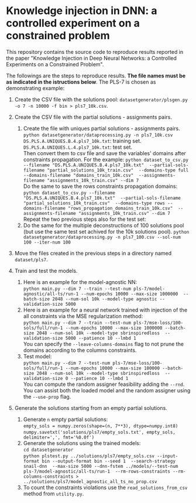 # Knowledge injection in DNN: a controlled experiment on a constrained problem

This repository contains the source code to reproduce results reported in the paper "Knowledge Injection in Deep Neural 
Networks: a Controlled Experiments on a Constrained Problem".

The followings are the steps to reproduce results. **The file names must be as indicated in the istructions below**.
The PLS-7 is chosen as demonstrating example:

1)  Create the CSV file with the solutions pool:
    `datasetgenerator/plsgen.py -o 7 -n 10000 -f bin > pls7_10k.csv`.
2)  Create the CSV file with the partial solutions - assignments pairs.  
    1) Create the file with uniques partial solutions - assignments pairs.  
    `python datasetgenerator/dataprocessing.py -n pls7_10k.csv`  
    `DS.PLS.A.UNIQUES.B.4.pls7_10k.txt`: training set.  
    `DS.PLS.A.UNIQUES.L.4.pls7_10k.txt`: test set.  
    Then convert them to csv file and save the variables' domains after constraints propagation. For the example:
    `python dataset_to_csv.py --filename "DS.PLS.A.UNIQUES.B.4.pls7_10k.txt" 
    --partial-sols-filename "partial_solutions_10k_train.csv" 
    --domains-type full --domains-filename "domains_train_10k.csv" 
    --assignments-filename "assignments_10k_train.csv" --dim 7`  
    Do the same to save the rows constraints propagation domains:  
    `python dataset_to_csv.py --filename "DS.PLS.A.UNIQUES.B.4.pls7_10k.txt" 
    --partial-sols-filename "partial_solutions_10k_train.csv" 
    --domains-type rows --domains-filename "rows_propagation_domains_train_10k.csv" 
    --assignments-filename "assignments_10k_train.csv" --dim 7`  
    Repeat the two previous steps also for the test set:  
    2) Do the same for the multiple deconstructions of 100 solutions pool (but use the same test set achived for the 10k 
    solutions pool). 
    `python datasetgenerator/dataprocessing.py -n pls7_100.csv --sol-num 100 --iter-num 100` 
    
3) Move the files created in the previous steps in a directory named `dataset/pls7`.

4) Train and test the models.
    1. Here is an example for the model-agnostic NN:  
    `python main.py --dim 7 --train --test-num pls-7/model-agnostic/all-ts/run-1 --num-epochs 10000 --max-size 1000000 
    --batch-size 2048 --num-sol 10k --model-type agnostic --validation-size 5000`  
    2. Here is an example for a neural network trained with injection of the all constraints via the MSE regularization 
    method:  
    `python main.py --dim 7 --train --test-num pls-7/mse-loss/100-sols/full/run-1
    --num-epochs 10000 --max-size 1000000 --batch-size 2048 --num-sol 10k --model-type sbrinspiredloss 
    --validation-size 5000 --patience 10 --lmbd 1`  
    You can specify the `--leave-columns-domains` flag to not prune the domains according to the columns constraints.  
    3. Test model:  
    `python main.py --dim 7 --test-num pls-7/mse-loss/100-sols/full/run-1
    --num-epochs 10000 --max-size 100000 --batch-size 2048 --num-sol 10k --model-type sbrinspiredloss 
    --validation-size 0 --patience 10 --lmbd 1`  
    You can compute the random assigner feasibility adding the `--rnd`. You can assist both the loaded model and the 
    random assigner using the `--use-prop` flag.

5) Generate the solutions starting from an empty partial solutions.  
    1. Generate `n` empty partial solutions:  
    `empty_sols = numpy.zeros(shape=(n, 7**3), dtype=numpy.int8)`  
    `numpy.savetxt('solutions/pls7/empty_sols.txt', empty_sols, delimiter=',', fmt='%0.0f')`  
    2. Generate the solutions using the trained models:  
    `cd datasetgenerator`  
    `python plstest.py ../solutions/pls7/empty_sols.csv --input-format bin --output-format bin --seed 1 
    --search-strategy snail-dnn  --max-size 5000 --dnn-fstem ../models/--test-num pls-7/model-agnostic/all-ts/run-1 
    --rm-rows-constraints --rm-columns-constraints >  ../solutions/pls7/model_agnostic_all_ts_no_prop.csv`  
    3. To count the constraints violations use the `read_solutions_from_csv` method from `utility.py`.  